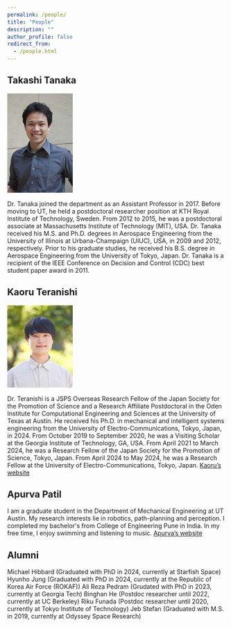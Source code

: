 ```yaml
---
permalink: /people/
title: "People"
description: ""
author_profile: false
redirect_from: 
  - /people.html
---
```

Takashi Tanaka
---
<img src="/images/tanaka-199x300.jpg#left" width="30%" alt="profile image">

Dr. Tanaka joined the department as an Assistant Professor in 2017. Before moving to UT, he held a postdoctoral researcher position at KTH Royal Institute of Technology, Sweden. From 2012 to 2015, he was a postdoctoral associate at Massachusetts Institute of Technology (MIT), USA. Dr. Tanaka received his M.S. and Ph.D. degrees in Aerospace Engineering from the University of Illinois at Urbana-Champaign (UIUC), USA, in 2009 and 2012, respectively. Prior to his graduate studies, he received his B.S. degree in Aerospace Engineering from the University of Tokyo, Japan. Dr. Tanaka is a recipient of the IEEE Conference on Decision and Control (CDC) best student paper award in 2011.

Kaoru Teranishi
---
<img src="/images/profile_zoom-1-240x300.png#left" width="30%" alt="profile image">

Dr. Teranishi is a JSPS Overseas Research Fellow of the Japan Society for the Promotion of Science and a Research Affiliate Postdoctoral in the Oden Institute for Computational Engineering and Sciences at the University of Texas at Austin. He received his Ph.D. in mechanical and intelligent systems engineering from the University of Electro-Communications, Tokyo, Japan, in 2024. From October 2019 to September 2020, he was a Visiting Scholar at the Georgia Institute of Technology, GA, USA. From April 2021 to March 2024, he was a Research Fellow of the Japan Society for the Promotion of Science, Tokyo, Japan. From April 2024 to May 2024, he was a Research Fellow at the University of Electro-Communications, Tokyo, Japan. [Kaoru’s website](https://kaoruteranishi.xyz/)

Apurva Patil
---

I am a graduate student in the Department of Mechanical Engineering at UT Austin. My research interests lie in robotics, path-planning and perception. I completed my bachelor's from College of Engineering Pune in India. In my free time, I enjoy swimming and listening to music. [Apurva’s website](https://patil-apurva.github.io/portfolio/)


Alumni
---

Michael Hibbard (Graduated with PhD in 2024, currently at Starfish Space)
Hyunho Jung (Graduated with PhD in 2024, currently at the Republic of Korea Air Force (ROKAF))
Ali Reza Pedram (Grudated with PhD in 2023, currently at Georgia Tech)
Binghan He (Postdoc researcher until 2022, currently at UC Berkeley)
Riku Funada (Postdoc researcher until 2020, currently at Tokyo Institute of Technology)
Jeb Stefan (Graduated with M.S. in 2019, currently at Odyssey Space Research)

